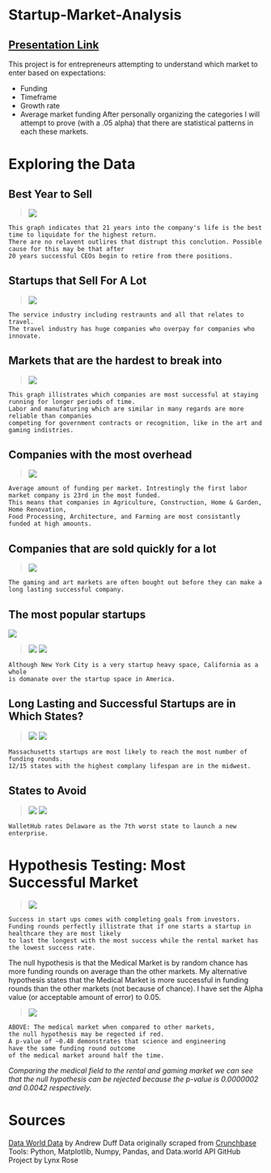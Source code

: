 # Startup-Market-Analysis
[Presentation Link](https://docs.google.com/presentation/d/1DKAZ7PrOn75aMGxz-vrxCdEtelQcBRwSux1HWWHaYIw/edit?usp=sharing)
---
This project is for entrepreneurs attempting to understand which market to enter based on expectations:
* Funding
* Timeframe
* Growth rate
* Average market funding
After personally organizing the categories I will attempt to prove (with a .05 alpha) that there are statistical patterns in each these markets.



# Exploring the Data

## Best Year to Sell
>![](graphs/Best_Year_to_Sell.png)

	This graph indicates that 21 years into the company's life is the best time to liquidate for the highest return.
	There are no relavent outlires that distrupt this conclution. Possible cause for this may be that after
	20 years successful CEOs begin to retire from there positions.

## Startups that Sell For A Lot
>![](graphs/Mean_Liquidation_Amount_per_Market_USD.png)

	The service industry including restraunts and all that relates to travel. 
	The travel industry has huge companies who overpay for companies who innovate.

## Markets that are the hardest to break into
>![](graphs/Mean_Years_Before_Company_per_Market.png)

	This graph illistrates which companies are most successful at staying running for longer periods of time. 
	Labor and manufaturing which are similar in many regards are more reliable than companies 
	competing for government contracts or recognition, like in the art and gaming indistries. 

## Companies with the most overhead
>![](graphs/Mean_Total_Funding_per_Market_USD.png)

	Average amount of funding per market. Intrestingly the first labor market company is 23rd in the most funded.
	This means that companies in Agriculture, Construction, Home & Garden, Home Renovation, 
	Food Processing, Architecture, and Farming are most consistantly funded at high amounts.

## Companies that are sold quickly for a lot
>![](graphs/Mean_USD_Growth_per_Year_per_Market.png)

	The gaming and art markets are often bought out before they can make a long lasting successful company.
## The most popular startups
![](graphs/total_startups_per_Market.png)
>![](graphs/Number_Startups_City.png)
![](graphs/Number_Startups_State.png)

	Although New York City is a very startup heavy space, California as a whole
	is domanate over the startup space in America.
	
## Long Lasting and Successful Startups are in Which States? 
>![](graphs/Average_Highest_Funding_Round_by_State.png)
![](graphs/Startup_Lifespan_State.png)
	
	Massachusetts startups are most likely to reach the most number of funding rounds.
	12/15 states with the highest complany lifespan are in the midwest.

## States to Avoid
>![](graphs/Startup_Lifespan_State_Smallest.png)
![](graphs/Average_Lowest_Funding_Round_by_State.png)

	WalletHub rates Delaware as the 7th worst state to launch a new enterprise.

# Hypothesis Testing: Most Successful Market
>![](graphs/Mean_Funding_Round_per_Market.png)
	
	Success in start ups comes with completing goals from investors. 
	Funding rounds perfectly illistrate that if one starts a startup in healthcare they are most likely
	to last the longest with the most success while the rental market has the lowest success rate. 

The null hypothesis is that the Medical Market is by random chance has more funding rounds on average than the other markets.
My alternative hypothesis states that the Medical Market is more successful in funding rounds than the other markets (not because of chance). I have set the Alpha value (or acceptable amount of error) to 0.05.

>![](graphs/Mean_Funding_Round_per_Market_Color.png)

	ABOVE: The medical market when compared to other markets,
	the null hypothesis may be regected if red. 
	A p-value of ~0.48 demonstrates that science and engineering 
	have the same funding round outcome 
	of the medical market around half the time.

*Comparing the medical field to the rental and gaming market we can see that the null hypothesis can be rejected because the p-value is 0.0000002 and 0.0042 respectively.*


# Sources
[Data World Data](https://data.world/lynxrose/startup-analysis/workspace/file?agentid=datanerd&datasetid=startup-venture-funding&filename=crunchbase_monthly_export_d43b4klo2ade53.xlsx) by Andrew Duff
Data originally scraped from [Crunchbase](https://www.crunchbase.com/)
Tools: Python, Matplotlib, Numpy, Pandas, and Data.world API
GitHub Project by Lynx Rose


